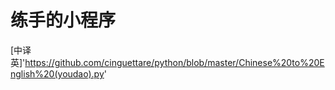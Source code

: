 # 练手的小程序


[中译英]'https://github.com/cinguettare/python/blob/master/Chinese%20to%20English%20(youdao).py'
